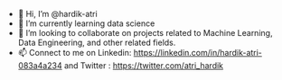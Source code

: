 - 👋 Hi, I’m @hardik-atri
- 🌱 I’m currently learning data science 
- 💞️ I’m looking to collaborate on projects related to Machine Learning, Data Engineering, and other related fields.
- 📫 Connect to me on Linkedin: https://linkedin.com/in/hardik-atri-083a4a234 and Twitter : https://twitter.com/atri_hardik

<!---
hardik-atri/hardik-atri is a ✨ special ✨ repository because its `README.md` (this file) appears on your GitHub profile.
You can click the Preview link to take a look at your changes.
--->

